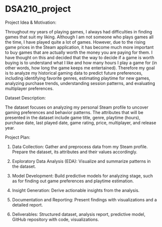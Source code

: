 # DSA210_project

Project Idea & Motivation:

Throughout my years of playing games, I always had difficulties in finding games that suit my liking. Although I am not someone who plays games all the time, I have played quite a lot of games. However, due to the rising game prices in the Steam application, it has become much more important to buy games that are actually worth the money you are paying for them. I have thought on this and decided that the way to decide if a game is worth buying is to understand what I like and how many hours I play a game for (in other words, how long the game keeps me entertained). Therefore my goal is to analyze my historical gaming data to predict future preferences, including identifying favorite genres, estimating playtime for new games, analyzing purchase trends, understanding session patterns, and evaluating multiplayer preferences.

Dataset Description:

The dataset focuses on analyzing my personal Steam profile to uncover gaming preferences and behavior patterns. The attributes that will be presented in the dataset include game title, genre, playtime (hours), purchase date, last played date, game rating, price, multiplayer, and release year.

Project Plan:

1) Data Collection: Gather and preprocess data from my Steam profile. Prepare the dataset, its attributes and their values accordingly.

2) Exploratory Data Analysis (EDA): Visualize and summarize patterns in the dataset.

3) Model Development: Build predictive models for analyzing stage, such as for finding out game preferences and playtime estimation.

4) Insight Generation: Derive actionable insights from the analysis.

5) Documentation and Reporting: Present findings with visualizations and a detailed report.

6) Deliverables: Structured dataset, analysis report, predictive model, GitHub repository with code, visualizations.
